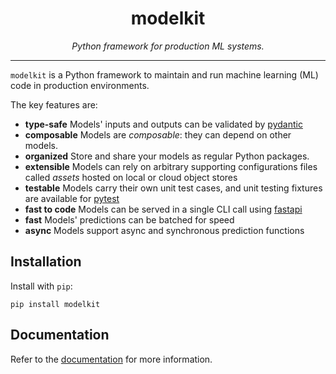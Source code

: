 <h1 align="center"> modelkit </h1>
<p align="center">
  <em>Python framework for production ML systems.</em>
</p>
    
---

`modelkit` is a Python framework to maintain and run machine learning (ML) code in production environments.

The key features are:

- **type-safe** Models' inputs and outputs can be validated by [pydantic](https://pydantic-docs.helpmanual.io/)
- **composable** Models are *composable*: they can depend on other models. 
- **organized** Store and share your models as regular Python packages.
- **extensible** Models can rely on arbitrary supporting configurations files called *assets* hosted on local or cloud object stores
- **testable** Models carry their own unit test cases, and unit testing fixtures are available for [pytest](https://docs.pytest.org/en/6.2.x/)
- **fast to code** Models can be served in a single CLI call using [fastapi](https://fastapi.tiangolo.com/)
- **fast** Models' predictions can be batched for speed
- **async** Models support async and synchronous prediction functions

## Installation

Install with `pip`:

```
pip install modelkit
```

## Documentation

Refer to the [documentation](https://clustree.github.io/modelkit/) for more information.
